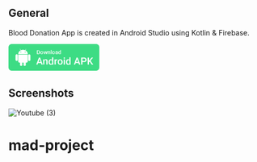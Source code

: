 ## General

Blood Donation App is created in Android Studio using Kotlin & Firebase.

<a id="raw-url" href="apk/Blood App.apk?raw=true"><img src="img/download.svg"  width="180" height=auto>
</a>

## Screenshots

![Youtube (3)](https://user-images.githubusercontent.com/55847412/196770196-c1f9a925-6cbc-4a20-9460-50762d90b1a1.png)



# mad-project
